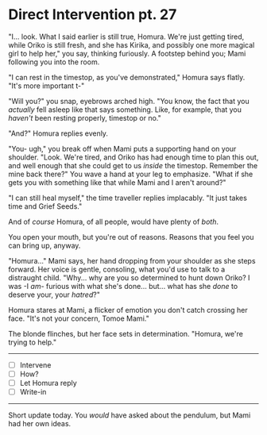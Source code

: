 # Direct Intervention pt. 27

"I... look. What I said earlier is still true, Homura. We're just getting tired, while Oriko is still fresh, and she has Kirika, and possibly one more magical girl to help her," you say, thinking furiously. A footstep behind you; Mami following you into the room.

"I can rest in the timestop, as you've demonstrated," Homura says flatly. "It's more important t-"

"Will you?" you snap, eyebrows arched high. "You know, the fact that you *actually* fell asleep like that says something. Like, for example, that you *haven't* been resting properly, timestop or no."

"And?" Homura replies evenly.

"You- ugh," you break off when Mami puts a supporting hand on your shoulder. "Look. We're tired, and Oriko has had enough time to plan this out, and well enough that she could get to us *inside* the timestop. Remember the mine back there?" You wave a hand at your leg to emphasize. "What if she gets you with something like that while Mami and I aren't around?"

"I can still heal myself," the time traveller replies implacably. "It just takes time and Grief Seeds."

And of *course* Homura, of all people, would have plenty of *both*.

You open your mouth, but you're out of reasons. Reasons that you feel you can bring up, anyway.

"Homura..." Mami says, her hand dropping from your shoulder as she steps forward. Her voice is gentle, consoling, what you'd use to talk to a distraught child. "Why... why are you so determined to hunt down Oriko? I was -I *am*- furious with what she's done... but... what has she *done* to deserve your, your *hatred*?"

Homura stares at Mami, a flicker of emotion you don't catch crossing her face. "It's not your concern, Tomoe Mami."

The blonde flinches, but her face sets in determination. "Homura, we're trying to help."

---

- [ ] Intervene
- [ ] How?
- [ ] Let Homura reply
- [ ] Write-in

---

Short update today. You *would* have asked about the pendulum, but Mami had her own ideas.
